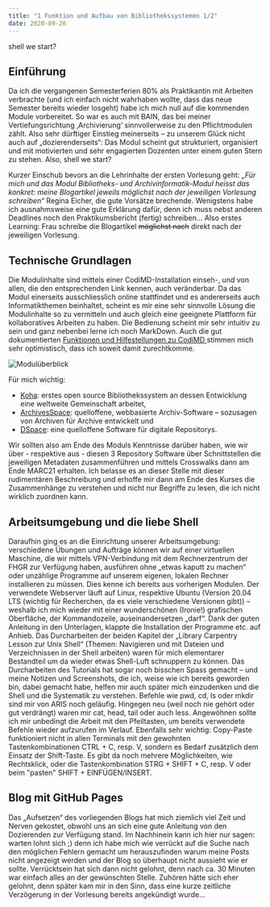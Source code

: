 ```yaml
---
title: "1 Funktion und Aufbau von Bibliothekssystemen 1/2"
date: 2020-09-26
---
```

shell we start?

## Einführung
Da ich die vergangenen Semesterferien 80% als Praktikantin mit Arbeiten verbrachte (und ich einfach nicht wahrhaben wollte, dass das neue Semester bereits wieder losgeht) habe ich mich null auf die kommenden Module vorbereitet. So war es auch mit BAIN, das bei meiner Vertiefungsrichtung ‚Archivierung‘ sinnvollerweise zu den Pflichtmodulen zählt. Also sehr dürftiger Einstieg meinerseits – zu unserem Glück nicht auch auf „dozierenderseits“: Das Modul scheint gut strukturiert, organisiert und mit motivierten und sehr engagierten Dozenten unter einem guten Stern zu stehen. Also, shell we start?

Kurzer Einschub bevors an die Lehrinhalte der ersten Vorlesung geht: _„Für mich und das Modul Bibliotheks- und Archivinformatik-Modul heisst das konkret: meine Blogartikel jeweils möglichst nach der jeweiligen Vorlesung schreiben“_ Regina Eicher, die gute Vorsätze brechende. Wenigstens habe ich ausnahmsweise eine gute Erklärung dafür, denn ich muss nebst anderen Deadlines noch den Praktikumsbericht (fertig) schreiben…
Also erstes Learning: Frau schreibe die Blogartikel ~~möglichst nach~~ direkt nach der jeweiligen Vorlesung. 

## Technische Grundlagen
Die Modulinhalte sind mittels einer CodiMD-Installation einseh-, und von allen, die den entsprechenden Link kennen, auch veränderbar. Da das Modul einerseits ausschliesslich online stattfindet und es andererseits auch Informatikthemen beinhaltet, scheint es mir eine sehr sinnvolle Lösung die Modulinhalte so zu vermitteln und auch gleich eine geeignete Plattform für kollaboratives Arbeiten zu haben. Die Bedienung scheint mir sehr intuitiv zu sein und ganz nebenbei lerne ich noch MarkDown. Auch die gut dokumentierten [Funktionen und Hilfestellungen zu CodiMD ](https://codimd.web.cern.ch/features) stimmen mich sehr optimistisch, dass ich soweit damit zurechtkomme.

![Modulüberblick](https://pad.gwdg.de/uploads/upload_4710561903c2b829c76a62df6232af74.png)

Für mich wichtig: 
+ [Koha](https://koha-community.org/about/): erstes open source Bibliothekssystem an dessen Entwicklung eine weltweite Gemeinschaft arbeitet, 
+ [ArchivesSpace](https://archivesspace.org/about/mission): quelloffene, webbasierte Archiv-Software – sozusagen von Archiven für Archive entwickelt und 
+ [DSpace](https://duraspace.org/dspace/about/): eine quelloffene Software für digitale Repositorys.

Wir sollten also am Ende des Moduls Kenntnisse darüber haben, wie wir über - respektive aus - diesen 3 Repository Software über Schnittstellen die jeweiligen Metadaten zusammenführen und mittels Crosswalks dann am Ende MARC21 erhalten. 
Ich belasse es an dieser Stelle mit dieser rudimentären Beschreibung und erhoffe mir dann am Ende des Kurses die Zusammenhänge zu verstehen und nicht nur Begriffe zu lesen, die ich nicht wirklich zuordnen kann.

## Arbeitsumgebung und die liebe Shell
Daraufhin ging es an die Einrichtung unserer Arbeitsumgebung: verschiedene Übungen und Aufträge können wir auf einer virtuellen Maschine, die wir mittels VPN-Verbindung mit dem Rechnerzentrum der FHGR zur Verfügung haben, ausführen ohne „etwas kaputt zu machen“ oder unzählige Programme auf unserem eigenen, lokalen Rechner installieren zu müssen. Dies kenne ich bereits aus vorherigen Modulen. Der verwendete Webserver läuft auf Linux, respektive Ubuntu (Version 20.04 LTS  (wichtig für Recherchen, da es viele verschiedene Versionen gibt)) – weshalb ich mich wieder mit einer wunderschönen (Ironie!) grafischen Oberfläche, der Kommandozeile, auseinandersetzen „darf“. Dank der guten Anleitung in den Unterlagen, klappte die Installation der Programme etc. auf Anhieb. Das Durcharbeiten der beiden Kapitel der „Library Carpentry Lesson zur Unix Shell“ (Themen: Navigieren und mit Dateien und Verzeichnissen in der Shell arbeiten) waren für mich elementarer Bestandteil um da wieder etwas Shell-Luft schnuppern zu können. Das Durcharbeiten des Tutorials hat sogar noch bisschen Spass gemacht – und meine Notizen und Screenshots, die ich, weise wie ich bereits geworden bin, dabei gemacht habe, helfen mir auch später mich einzudenken und die Shell und die Systematik zu verstehen. Befehle wie pwd, cd, ls oder mkdir sind mir von ARIS noch geläufig. Hingegen neu (weil noch nie gehört oder gut verdrängt) waren mir cat, head, tail oder auch less. Angewöhnen sollte ich mir unbedingt die Arbeit mit den Pfeiltasten, um bereits verwendete Befehle wieder aufzurufen im Verlauf. Ebenfalls sehr wichtig: Copy-Paste funktioniert nicht in allen Terminals mit den gewohnten Tastenkombinationen CTRL + C, resp. V, sondern es Bedarf zusätzlich dem Einsatz der Shift-Taste. Es gibt da noch mehrere Möglichkeiten, wie Rechtsklick, oder die Tastenkombination STRG + SHIFT + C, resp. V oder beim "pasten" SHIFT + EINFÜGEN/INSERT. 

## Blog mit GitHub Pages
Das „Aufsetzen“ des vorliegenden Blogs hat mich ziemlich viel Zeit und Nerven gekostet, obwohl uns an sich eine gute Anleitung von den Dozierenden zur Verfügung stand. Im Nachhinein kann ich hier nur sagen: warten lohnt sich ;) denn ich habe mich wie verrückt auf die Suche nach den möglichen Fehlern gemacht um herauszufinden warum meine Posts nicht angezeigt werden und der Blog so überhaupt nicht aussieht wie er sollte. Verrücktsein hat sich dann nicht gelohnt, denn nach ca. 30 Minuten war einfach alles an der gewünschten Stelle. Zuhören hätte sich eher gelohnt, denn später kam mir in den Sinn, dass eine kurze zeitliche Verzögerung in der Vorlesung bereits angekündigt wurde… 
